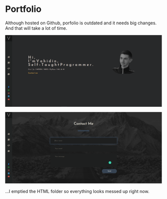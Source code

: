 # Portfolio

Although hosted on Github, porfolio is outdated and it needs big changes. And that will take a lot of time.

![how it looks like](https://github.com/vaha-b/Portfolio/blob/master/how%20it%20looks%20like.png?raw=true)

![how it looks like](https://github.com/vaha-b/Portfolio/blob/master/contact%20me.png)

...I emptied the HTML folder so everything looks messed up right now.
